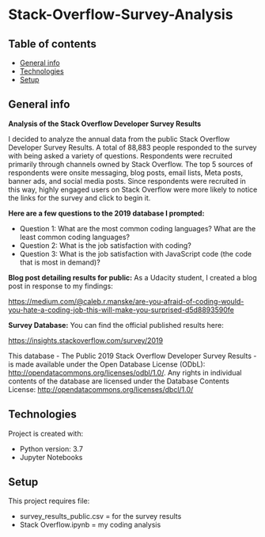 # Stack-Overflow-Survey-Analysis

## Table of contents
* [General info](#general-info)
* [Technologies](#technologies)
* [Setup](#setup)

## General info

**Analysis of the Stack Overflow Developer Survey Results**

I decided to analyze the annual data from the public Stack Overflow Developer Survey Results.  A total of 88,883 people responded to the survey with being asked a variety of questions. Respondents were recruited primarily through channels owned by Stack Overflow. The top 5 sources of respondents were onsite messaging, blog posts, email lists, Meta posts, banner ads, and social media posts. Since respondents were recruited in this way, highly engaged users on Stack Overflow were more likely to notice the links for the survey and click to begin it.

**Here are a few questions to the 2019 database I prompted:**
- Question 1: What are the most common coding languages?  What are the least common coding languages?
- Question 2: What is the job satisfaction with coding?
- Question 3: What is the job satisfaction with JavaScript code (the code that is most in demand)?



**Blog post detailing results for public:**
As a Udacity student, I created a blog post in response to my findings:

https://medium.com/@caleb.r.manske/are-you-afraid-of-coding-would-you-hate-a-coding-job-this-will-make-you-surprised-d5d8893590fe


**Survey Database:**
You can find the official published results here:

https://insights.stackoverflow.com/survey/2019

This database - The Public 2019 Stack Overflow Developer Survey Results - is made available under the Open Database License (ODbL): http://opendatacommons.org/licenses/odbl/1.0/. Any rights in individual contents of the database are licensed under the Database Contents License: http://opendatacommons.org/licenses/dbcl/1.0/

## Technologies
Project is created with:
* Python version: 3.7
* Jupyter Notebooks

	
## Setup
This project requires file:
* survey_results_public.csv = for the survey results
* Stack Overflow.ipynb = my coding analysis

